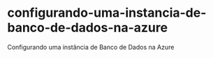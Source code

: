 # configurando-uma-instancia-de-banco-de-dados-na-azure
Configurando uma instância de Banco de Dados na Azure

